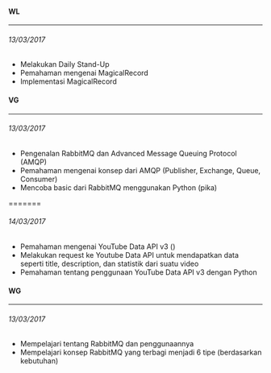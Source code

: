 #### WL
---

###### 13/03/2017
* Melakukan Daily Stand-Up
* Pemahaman mengenai MagicalRecord
* Implementasi MagicalRecord


#### VG
---

###### 13/03/2017
* Pengenalan RabbitMQ dan Advanced Message Queuing Protocol (AMQP)
* Pemahaman mengenai konsep dari AMQP (Publisher, Exchange, Queue, Consumer)
* Mencoba basic dari RabbitMQ menggunakan Python (pika)

=======
###### 14/03/2017
* Pemahaman mengenai YouTube Data API v3 ()
* Melakukan request ke Youtube Data API untuk mendapatkan data seperti title, description, dan statistik dari suatu video
* Pemahaman tentang penggunaan YouTube Data API v3 dengan Python

#### WG
---

###### 13/03/2017
* Mempelajari tentang RabbitMQ dan penggunaannya
* Mempelajari konsep RabbitMQ yang terbagi menjadi 6 tipe (berdasarkan kebutuhan)

